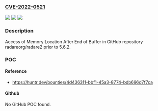 ### [CVE-2022-0521](https://cve.mitre.org/cgi-bin/cvename.cgi?name=CVE-2022-0521)
![](https://img.shields.io/static/v1?label=Product&message=radareorg%2Fradare2&color=blue)
![](https://img.shields.io/static/v1?label=Version&message=%3C%205.6.2%20&color=brighgreen)
![](https://img.shields.io/static/v1?label=Vulnerability&message=CWE-788%20Access%20of%20Memory%20Location%20After%20End%20of%20Buffer&color=brighgreen)

### Description

Access of Memory Location After End of Buffer in GitHub repository radareorg/radare2 prior to 5.6.2.

### POC

#### Reference
- https://huntr.dev/bounties/4d436311-bbf1-45a3-8774-bdb666d7f7ca

#### Github
No GitHub POC found.

